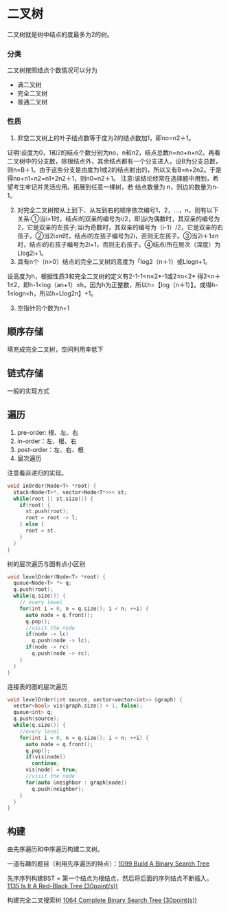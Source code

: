 # 二叉树

二叉树就是树中结点的度最多为2的树。

### 分类

二叉树按照结点个数情况可以分为

- 满二叉树
- 完全二叉树
- 普通二叉树

### 性质

1. 非空二叉树上的叶子结点数等于度为2的结点数加1，即no=n2＋1。

证明∶设度为0，1和2的结点个数分别为no，n和n2，结点总数n=no+n+n2。再看二叉树中的分支数，除根结点外，其余结点都有一个分支进入，设B为分支总数，则n=B＋1。由于这些分支是由度为1或2的结点射出的，所以又有B=n+2n2。于是得no+n1+n2=n1+2n2＋1，则n0=n2＋1。
注意∶该结论经常在选择题中用到，希望考生牢记并灵活应用。拓展到任意一棵树，若
结点数量为 n，则边的数量为n-1。

2. 对完全二叉树按从上到下、从左到右的顺序依次编号1，2，…，n，则有以下关系∶①当i>1时，结点i的双亲的编号为i/2，即当i为偶数时，其双亲的编号为2，它是双亲的左孩子;当i为奇数时，其双亲的编号为（i-1）/2，它是双亲的右孩子。②当2i≤n时，结点i的左孩子编号为2i，否则无左孩子。③当2i＋1≤n时，结点i的右孩子编号为2i+1，否则无右孩子。④结点i所在层次（深度）为Llog2i+1。
3. 具有n个（n>0）结点的完全二叉树的高度为「log2（n＋1）或Llogn+1。

设高度为h，根据性质3和完全二叉树的定义有2-1-1<n≤2*-1或2≤n<2* 得2<n＋1≤2，即h-1<log（an+1）≤h，因为h为正整数，所以h=【log（n＋1）】。或得h-1≤logn<h，所以h=Llog2n】+1。

3. 空指针的个数为n+1

## 顺序存储

填充成完全二叉树，空间利用率低下

## 链式存储

一般的实现方式

## 遍历

1. pre-order: 根、左、右
2. in-order：左、根、右
3. post-order：左、右、根
4. 层次遍历

注意看非递归的实现。
```cpp
void inOrder(Node<T> *root) {
  stack<Node<T>*, vector<Node<T*>>> st;
  while(root || st.size()) {
    if(root) {
      st.push(root);
      root = root -> l;
    } else {
      root = st.
    }
  }
}
```

树的层次遍历与图有点小区别

```cpp
void levelOrder(Node<T> *root) {
  queue<Node<T> *> q;
  q.push(root);
  while(q.size()) {
    // every level
    for(int i = 0, n = q.size(); i < n; ++i) {
      auto node = q.front();
      q.pop();
      //visit the node
      if(node -> lc)
        q.push(node -> lc);
      if(node -> rc)
        q.push(node -> rc);
    }
  }
}
```

连接表的图的层次遍历

```cpp
void levelOrder(int source, vector<vector<int>> &graph) {
  vector<bool> vis(graph.size() + 1, false);
  queue<int> q;
  q.push(source);
  while(q.size()) {
    //every level
    for(int i = 0, n = q.size(); i < n; ++i) {
      auto node = q.front();
      q.pop();
      if(vis[node])
        continue;
      vis[node] = true;
      //visit the node
      for(auto &neighbor : graph[node])
        q.push(neighbor);
    }
  }
}
```

## 构建

由先序遍历和中序遍历构建二叉树。

一道有趣的题目（利用先序遍历的特点）：[1099 Build A Binary Search Tree](https://pintia.cn/problem-sets/994805342720868352/problems/994805367987355648)


先序序列构建BST = 第一个结点为根结点，然后将后面的序列结点不断插入。
[1135 Is It A Red-Black Tree (30point(s))](https://pintia.cn/problem-sets/994805342720868352/problems/994805346063728640)

构建完全二叉搜索树 [1064 Complete Binary Search Tree (30point(s))](https://pintia.cn/problem-sets/994805342720868352/problems/994805407749357568)
